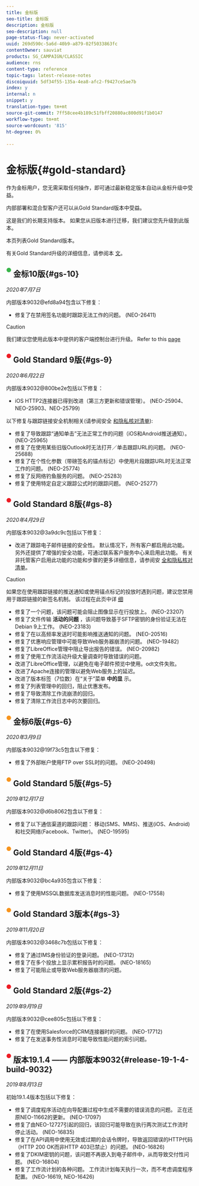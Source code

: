 ```yaml
---
title: 金标版
seo-title: 金标版
description: 金标版
seo-description: null
page-status-flag: never-activated
uuid: 269d590c-5a6d-40b9-a879-02f5033863fc
contentOwner: sauviat
products: SG_CAMPAIGN/CLASSIC
audience: rns
content-type: reference
topic-tags: latest-release-notes
discoiquuid: 5df34f55-135a-4ea8-afc2-f9427ce5ae7b
index: y
internal: n
snippet: y
translation-type: tm+mt
source-git-commit: 7ff58cee4b189c51fbff20880ac800d91f1b0147
workflow-type: tm+mt
source-wordcount: '815'
ht-degree: 0%

---
```



# 金标版{#gold-standard}

作为金标用户，您无需采取任何操作，即可通过最新稳定版本自动从金标升级中受益。

内部部署和混合型客户还可以从Gold Standard版本中受益。

这是我们的长期支持版本。 如果您从旧版本进行迁移，我们建议您先升级到此版本。

本页列表Gold Standard版本。

有关Gold Standard升级的详细信息，请参阅本 [文](https://helpx.adobe.com/campaign/kb/gold-standard.html)。

## ![](assets/do-not-localize/green_2.png) 金标10版{#gs-10}

_2020年7月7日_

内部版本9032@efd8a94包含以下修复：

* 修复了在禁用签名功能时跟踪无法工作的问题。 (NEO-26411)

>[!CAUTION]
>
>我们建议您使用此版本中提供的客户端控制台进行升级。 Refer to this [page](../../installation/using/installing-the-client-console.md)

## ![](assets/do-not-localize/red_2.png) Gold Standard 9版{#gs-9}

_2020年6月22日_

内部版本9032@800be2e包括以下修复：

* iOS HTTP2连接器已得到改进（第三方更新和错误管理）。 (NEO-25904、NEO-25903、NEO-25799)

以下修复与跟踪链接安全机制相关(请参阅安全 [和隐私核对清单](https://helpx.adobe.com/campaign/kb/acc-security.html#signature-mechanism)):

* 修复了导致跟踪“通知单击”无法正常工作的问题（iOS和Android推送通知）。 (NEO-25965)
* 修复了在使用某些旧版Outlook时无法打开／单击跟踪URL的问题。  (NEO-25688)
* 修复了在个性化参数（带磅签名的锚点标记）中使用片段跟踪URL时无法正常工作的问题。 (NEO-25774)
* 修复了反网络钓鱼服务的问题。 (NEO-25283)
* 修复了使用特定自定义跟踪公式时的跟踪问题。 (NEO-25277)

## ![](assets/do-not-localize/red_2.png) Gold Standard 8版{#gs-8}

_2020年4月29日_

内部版本9032@3a9dc9c包括以下修复：

* 改进了跟踪电子邮件链接的安全性。 默认情况下，所有客户都启用此功能。 另外还提供了增强的安全功能，可通过联系客户服务中心来启用此功能。 有关非托管客户启用此功能的功能和步骤的更多详细信息，请参阅安 [全和隐私核对清单](https://helpx.adobe.com/campaign/kb/acc-security.html#signature-mechanism)。

>[!CAUTION]
>
>如果您在使用跟踪链接的推送通知或使用锚点标记的投放时遇到问题，建议您禁用用于跟踪链接的新签名机制。 该过程在此页中详 [细](https://helpx.adobe.com/campaign/kb/acc-security.html#signature-mechanism)

* 修复了一个问题，该问题可能会阻止图像显示在行投放上。 (NEO-23207)
* 修复了文件传输 **活动的问题** ，该问题导致基于SFTP密钥的身份验证无法在Debian 9上工作。 (NEO-23183)
* 修复了在以高频率发送时可能影响推送通知的问题。 (NEO-20516)
* 修复了优惠响应管理中可能导致Web服务器崩溃的问题。 (NEO-19482)
* 修复了LibreOffice管理中阻止导出报告的错误。 (NEO-20982)
* 修复了使用工作流活动升级大量调查时导致错误的问题。
* 改进了LibreOffice管理，以避免在电子邮件预览中使用。odt文件失败。
* 改进了Apache连接的管理以避免Web服务上的延迟。
* 改进了版本标签（7位数）在“关于”菜单 **中的显** 示。
* 修复了列表管理中的回归，阻止优惠发布。
* 修复了导致清除工作流崩溃的回归。
* 修复了清除工作流日志中的次要回归。

## ![](assets/do-not-localize/orange_2.png) 金标6版{#gs-6}

_2020年3月9日_

内部版本9032@19f73c5包含以下修复：

* 修复了外部帐户使用FTP over SSL时的问题。 (NEO-20498)

## ![](assets/do-not-localize/orange_2.png) Gold Standard 5版{#gs-5}

_2019年12月17日_

内部版本9032@d6b8062包含以下修复：

* 修复了以下通信渠道的跟踪问题： 移动(SMS、MMS)、推送(iOS、Android)和社交网络(Facebook、Twitter)。 (NEO-19595)

## ![](assets/do-not-localize/orange_2.png) Gold Standard 4版{#gs-4}

_2019年12月11日_

内部版本9032@bc4a935包含以下修复：

* 修复了使用MSSQL数据库发送消息时的性能问题。 (NEO-17558)

## ![](assets/do-not-localize/orange_2.png) Gold Standard 3版本{#gs-3}

_2019年11月20日_

内部版本9032@3468c7b包括以下修复：

* 修复了通过IMS身份验证的登录问题。 (NEO-17312)
* 修复了在多个投放上显示累积报告时的问题。 (NEO-18165)
* 修复了可能阻止或导致Web服务器崩溃的问题。

## ![](assets/do-not-localize/red_2.png) Gold Standard 2版{#gs-2}

_2019年9月19日_

内部版本9032@cee805c包括以下修复：

* 修复了在使用Salesforce的CRM连接器时的问题。 (NEO-17712)
* 修复了在发送事务性消息时可能导致性能问题的索引问题。

## ![](assets/do-not-localize/red_2.png) 版本19.1.4 —— 内部版本9032{#release-19-1-4-build-9032}

_2019年8月13日_

初始19.1.4版本包括以下修复：

* 修复了调度程序活动在向导配置过程中生成不需要的错误消息的问题。 正在还原NEO-11662的更新。 (NEO-17097)
* 修复了由NEO-12727引起的回归，该回归可能导致在执行两次测试工作流时停止活动。 (NEO-16835)
* 修复了在API调用中使用无效或过期的会话令牌时，导致返回错误的HTTP代码（HTTP 200 OK而非HTTP 403已禁止）的问题。 (NEO-16826)
* 修复了DKIM密钥的问题，该问题不再嵌入到电子邮件中，从而导致交付性问题。 (NEO-16804)
* 修复了工作流计划的各种问题。 工作流计划每天执行一次，而不考虑调度程序配置。 (NEO-16619, NEO-16426)
